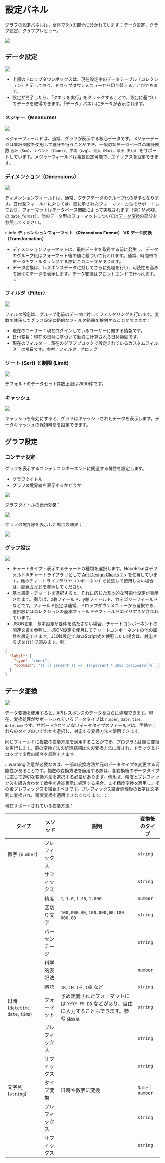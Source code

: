 # 設定パネル

グラフの設定パネルは、全体で3つの部分に分かれています：データ設定、グラフ設定、グラフプレビュー。

<img src="https://static-docs.nocobase.com/202404192019222.png"/>

## データ設定

<img src="https://static-docs.nocobase.com/202404192020544.png"/>

- 上部のドロップダウンボックスは、現在設定中のデータテーブル（コレクション）を示しており、ドロップダウンメニューから切り替えることができます。
- 設定が完了したら、「クエリを実行」をクリックすることで、設定に基づいてデータを取得できます。「データ」パネルにデータが表示されます。

### メジャー（Measures）

<img src="https://static-docs.nocobase.com/202404192023854.png"/>

メジャーフィールドは、通常、グラフが表示する核心データです。メジャーデータは集計関数を使用して統計を行うことができ、一般的なデータベースの統計関数 `合計（Sum）`、`カウント（Count）`、`平均（Avg）`、`最大（Max）`、`最小（Min）` をサポートしています。メジャーフィールドは複数設定可能で、エイリアスを設定できます。

### ディメンション（Dimensions）

<img src="https://static-docs.nocobase.com/202404192025717.png"/>

ディメンションフィールドは、通常、グラフデータのグループ化の基準となります。日付型フィールドに対しては、図に示されたフォーマット方法をサポートしており、フォーマットはデータベース関数によって実現されます（例：MySQLの `date_format`）。他のデータ型のフォーマットについては[データ変換](#データ変換)の部分を参照してください。

:::info
**ディメンションフォーマット（Dimensions Format） VS データ変換（Transformation）**

- ディメンションフォーマットは、最終データを取得する前に発生し、データのグループ化はフォーマット後の値に基づいて行われます。通常、時間帯でデータをフィルタリングする際にこのニーズがあります。
- データ変換は、レスポンスデータに対してさらに処理を行い、可読性を高めて適切なデータを表示します。データ変換はフロントエンドで行われます。
:::

### フィルタ（Filter）

<img src="https://static-docs.nocobase.com/202404192029597.png"/>

フィルタ設定は、グループ化前のデータに対してフィルタリングを行います。変数を使用してグラフ設定に動的なフィルタ範囲を提供することができます：

- 現在のユーザー：現在ログインしているユーザーに関する情報です。
- 日付変数：現在の日付に基づいて動的に計算される日付範囲です。
- 現在のフィルター：現在のグラフブロックで設定されているカスタムフィルターの項目です。参考：[フィルターブロック](./filter.md)

### ソート (Sort) と制限 (Limit)

<img src="https://static-docs.nocobase.com/202404192034106.png"/>

デフォルトのデータセット件数上限は2000件です。

### キャッシュ

<img src="https://static-docs.nocobase.com/202404192035918.png"/>

キャッシュを有効にすると、グラフはキャッシュされたデータを表示します。データキャッシュの保持時間を設定できます。

## グラフ設定

### コンテナ設定

グラフを表示するコンテナコンポーネントに関連する属性を設定します。

- グラフタイトル
- グラフの境界線を表示するかどうか

<img src="https://static-docs.nocobase.com/202404192037644.png"/>

グラフタイトルの表示効果：

<img src="https://static-docs.nocobase.com/202404192048473.png"/>

グラフの境界線を表示した場合の効果：

<img src="https://static-docs.nocobase.com/202404192048223.png"/>

### グラフ設定

<img src="https://static-docs.nocobase.com/202404192050696.png"/>

- チャートタイプ - 表示するチャートの種類を選択します。NocoBaseはデフォルトのチャートライブラリとして <a href="https://g2plot.antv.antgroup.com/" target="_blank">Ant Design Charts</a> 2.x を使用しています。他のチャートライブラリやコンポーネントを拡張して使用したい場合は、[開発ガイド](../dev/index.md)を参照してください。
- 基本設定 - チャートを選択すると、それに応じた基本的な可視化設定が表示されます。例えば、x軸フィールド、y軸フィールド、カテゴリーフィールドなどです。フィールド設定は通常、ドロップダウンメニューから選択でき、選択肢にはコレクションの基本フィールドやフィールドエイリアスが含まれています。
- JSON設定 - 基本設定が要件を満たさない場合、チャートコンポーネントの関連文書を参照し、JSON設定を使用してチャートコンポーネントの他の属性を設定できます。JSON設定でJavaScript式を使用したい場合は、対応する式を`{{}}`で囲みます。例：

```json
{
  "label": {
    "type": "inner",
    "content": "{{ ({ percent }) => `${(percent * 100).toFixed(0)}%` }}"
  }
}
```

## データ変換

<img src="https://static-docs.nocobase.com/202404192109597.png"/>

データ変換を使用すると、APIレスポンスのデータをさらに処理できます。現在、変換処理がサポートされているデータタイプは `number`, `date`, `time`, `datetime` です。サポートされていないデータタイプのフィールドは、手動でこれらのタイプのいずれかを選択し、対応する変換方法を使用できます。

同じフィールドに複数の変換方法を適用することができ、プログラムは順に変換を実行します。前の変換方法の処理結果は次の変換方法に渡され、ドラッグ＆ドロップで変換の順序を調整できます。

:::warning
注意が必要なのは、一部の変換方法が元のデータタイプを変更する可能性があることです。複数の変換方法を適用する際は、各変換後のデータタイプに応じて適切な変換方法を選択する必要があります。例えば、精度とプレフィックスを組み合わせて数字を通貨表示に処理する場合、まず精度変換を適用し、その後プレフィックスを結合すべきです。プレフィックス結合処理後の数字は文字列に変換され、精度変換を適用できなくなります。
:::

現在サポートされている変換方法：

| タイプ                                  | メソッド       | 説明                                                                                                                           | 変換後のタイプ         |
| ------------------------------------- | ---------- | ------------------------------------------------------------------------------------------------------------------------------ | ------------------ |
| 数字 (`number`)                       | プレフィックス       |                                                                                                                                | `string`           |
|                                       | サフィックス       |                                                                                                                                | `string`           |
|                                       | 精度     | `1`, `1.0`, `1.00`, `1.000`                                                                                                    | `number`           |
|                                       | 区切り文字     | `100,000.00`, `100.000,00`, `100 000.00`                                                                                       | `string`           |
|                                       | パーセンテージ     |                                                                                                                                | `string`           |
|                                       | 科学的表記法 |                                                                                                                                | `number`           |
|                                       | 略語       | `1K`, `1M`, `1千`, `1億` など                                                                                                   | `string`           |
| 日時 (`datetime`, `date`, `time`) | フォーマット     | 予め定義されたフォーマットには `YYYY-MM-DD` などがあり、自由に入力することもできます。参考 <a href="https://day.js.org/docs/en/display/format" target="_blank">dayjs</a> | `string`           |
|                                       | プレフィックス       |                                                                                                                                | `string`           |
|                                       | サフィックス       |                                                                                                                                | `string`           |
| 文字列 (`string`)                     | タイプ変換   | 日時や数字に変換                                                                                                           | `Date` \| `number` |
|                                       | プレフィックス       |                                                                                                                                | `string`           |
|                                       | サフィックス       |                                                                                                                                | `string`           |

